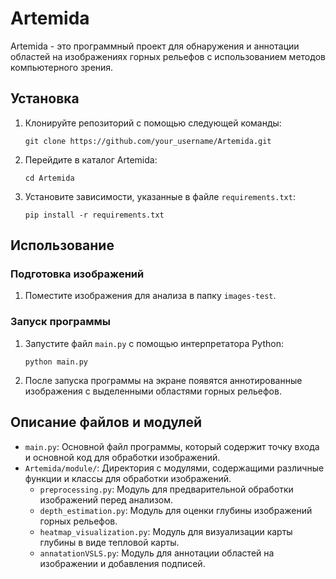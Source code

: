 # Artemida

Artemida - это программный проект для обнаружения и аннотации областей на изображениях горных рельефов с использованием методов компьютерного зрения.

## Установка

1. Клонируйте репозиторий с помощью следующей команды:
    ```
    git clone https://github.com/your_username/Artemida.git
    ```
2. Перейдите в каталог Artemida:
    ```
    cd Artemida
    ```
3. Установите зависимости, указанные в файле `requirements.txt`:
    ```
    pip install -r requirements.txt
    ```

## Использование

### Подготовка изображений

1. Поместите изображения для анализа в папку `images-test`.

### Запуск программы

1. Запустите файл `main.py` с помощью интерпретатора Python:
    ```
    python main.py
    ```

2. После запуска программы на экране появятся аннотированные изображения с выделенными областями горных рельефов.

## Описание файлов и модулей

- `main.py`: Основной файл программы, который содержит точку входа и основной код для обработки изображений.
- `Artemida/module/`: Директория с модулями, содержащими различные функции и классы для обработки изображений.
    - `preprocessing.py`: Модуль для предварительной обработки изображений перед анализом.
    - `depth_estimation.py`: Модуль для оценки глубины изображений горных рельефов.
    - `heatmap_visualization.py`: Модуль для визуализации карты глубины в виде тепловой карты.
    - `annatationVSLS.py`: Модуль для аннотации областей на изображении и добавления подписей.
